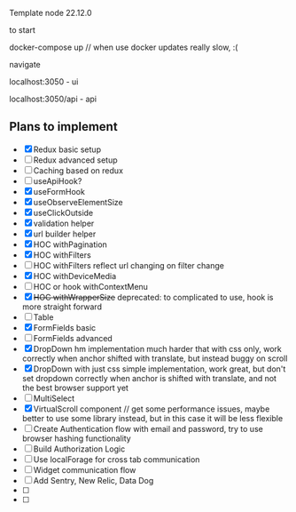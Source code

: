 Template
node 22.12.0

to start

docker-compose up
// when use docker updates really slow, :(

navigate

localhost:3050 - ui

localhost:3050/api - api

## Plans to implement

- [x] Redux basic setup
- [ ] Redux advanced setup
- [ ] Caching based on redux
- [ ] useApiHook?
- [x] useFormHook
- [x] useObserveElementSize
- [x] useClickOutside
- [x] validation helper
- [x] url builder helper
- [x] HOC withPagination
- [x] HOC withFilters
- [ ] HOC withFilters reflect url changing on filter change
- [x] HOC withDeviceMedia
- [ ] HOC or hook withContextMenu
- [x] ~~HOC withWrapperSize~~ deprecated: to complicated to use, hook is more straight forward
- [ ] Table
- [x] FormFields basic
- [ ] FormFields advanced
- [x] DropDown hm implementation much harder that with css only, work correctly when anchor shifted with translate, but instead buggy on scroll
- [x] DropDown with just css simple implementation, work great, but don't set dropdown correctly when anchor is shifted with translate, and not the best browser support yet
- [ ] MultiSelect
- [x] VirtualScroll component // get some performance issues, maybe better to use some library instead, but in this case it will be less flexible
- [ ] Create Authentication flow with email and password, try to use browser hashing functionality
- [ ] Build Authorization Logic
- [ ] Use localForage for cross tab communication
- [ ] Widget communication flow
- [ ] Add Sentry, New Relic, Data Dog
- [ ]
- [ ]
